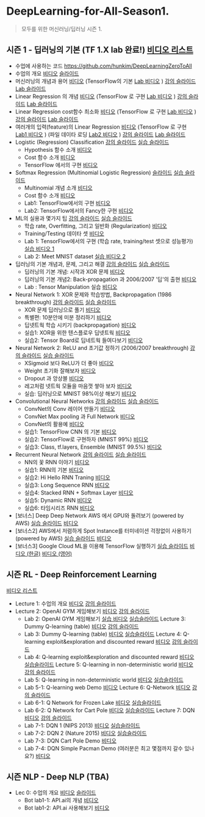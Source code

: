 # DeepLearning-for-All-Season1.
> 모두를 위한 머신러닝/딥러닝 시즌 1.

## 시즌 1 - 딥러닝의 기본 (TF 1.X lab 완료!) [비디오 리스트](https://www.youtube.com/watch?v=BS6O0zOGX4E&list=PLlMkM4tgfjnLSOjrEJN31gZATbcj_MpUm&index=2)
- 수업에 사용하는 코드 https://github.com/hunkim/DeepLearningZeroToAll
- 수업의 개요 [비디오](https://www.youtube.com/watch?v=BS6O0zOGX4E) [슬라이드](https://hunkim.github.io/ml/lec0.pdf)
- 머신러닝의 개념과 용어 [비디오](https://www.youtube.com/watch?v=qPMeuL2LIqY) (TensorFlow의 기본 [Lab 비디오](https://www.youtube.com/watch?v=-57Ne86Ia8w) ) [강의 슬라이드](https://hunkim.github.io/ml/lec1.pdf) [Lab 슬라이드](https://docs.google.com/presentation/d/137IlT2N3AYcclqxNuc8j9RDrIeHiYkSZ5JPg_vg9Jqk/edit#slide=id.g1d115b0ec5_0_215)
- Linear Regression 의 개념 [비디오](https://www.youtube.com/watch?v=Hax03rCn3UI) (TensorFlow 로 구현 [Lab 비디오](https://www.youtube.com/watch?v=mQGwjrStQgg) ) [강의 슬라이드](https://hunkim.github.io/ml/lec2.pdf) [Lab 슬라이드](https://docs.google.com/presentation/d/12raZrY3d244q6jGuC7EykeSPzjP1-FqofMiNlx5Q52o)
- Linear Regression cost함수 최소화 [비디오](https://www.youtube.com/watch?v=TxIVr-nk1so) (TensorFlow 로 구현 [Lab 비디오](https://www.youtube.com/watch?v=Y0EF9VqRuEA&feature=youtu.be) ) [강의 슬라이드](https://hunkim.github.io/ml/lec3.pdf) [Lab 슬라이드](https://docs.google.com/presentation/d/1Az_ulisKyBH7hVNrQmN_3HyrX1sAxUMqXQvvtaRGYl4)
- 여러개의 입력(feature)의 Linear Regression [비디오](https://www.youtube.com/watch?v=kPxpJY6fRkY&feature=youtu.be) (TensorFlow 로 구현 [Lab1 비디오](https://www.youtube.com/watch?v=fZUV3xjoZSM) ) (파일 데이타 로딩 [Lab2 비디오](https://www.youtube.com/watch?v=o2q4QNnoShY) ) [강의 슬라이드](https://docs.google.com/presentation/d/1bHVxjCVvRKjCgtf6OMmxe35nR65LnsERoWSefWscv2I/) [Lab 슬라이드](https://docs.google.com/presentation/d/1WF5yphSXyzYLG8wmVvOpRmgAlw4vewbK51ZwLAOFZXk)
- Logistic (Regression) Classification [강의 슬라이드](https://hunkim.github.io/ml/lec5.pdf)  [실습 슬라이드](https://docs.google.com/presentation/d/180ZISPNRVWYKyV61xoZepZ_KVUK6mujIXuwXE0eKZuM)
  - Hypothesis 함수 소개 [비디오](https://www.youtube.com/watch?v=PIjno6paszY&feature=youtu.be)
  - Cost 함수 소개 [비디오](https://www.youtube.com/watch?v=6vzchGYEJBc)
  - TensorFlow 에서의 구현 [비디오](https://www.youtube.com/watch?v=2FeWGgnyLSw&feature=youtu.be)
- Softmax Regression (Multinomial Logistic Regression) [슬라이드](https://hunkim.github.io/ml/lec6.pdf) [실습 슬라이드](https://docs.google.com/presentation/d/1FPcmOh_gmBw7uyOThFyKwdx7Ua2q8tX0kVFOSwI6kas)
  - Multinomial 개념 소개 [비디오](https://www.youtube.com/watch?v=MFAnsx1y9ZI)
  - Cost 함수 소개 [비디오](https://www.youtube.com/watch?v=jMU9G5WEtBc)
  - Lab1: TensorFlow에서의 구현 [비디오](https://www.youtube.com/watch?v=VRnubDzIy3A)
  - Lab2: TensorFlow에서의 Fancy한 구현 [비디오](https://www.youtube.com/watch?v=E-io76NlsqA)
- ML의 실용과 몇가지 팁 [강의 슬라이드](https://hunkim.github.io/ml/lec7.pdf) [실습 슬라이드](https://docs.google.com/presentation/d/1cVwqMpERToATs1JGYps0F3MLARP8OAlw6ZIe-lpPHYs)
  - 학습 rate, Overfitting, 그리고 일반화 (Regularization) [비디오](https://www.youtube.com/watch?v=1jPjVoDV_uo)
  - Training/Testing 데이타 셋 [비디오](https://www.youtube.com/watch?v=KVv1nMSlPzY)
  - Lab 1: TensorFlow에서의 구현 (학습 rate, training/test 셋으로 성능평가) [실습 비디오 1](https://www.youtube.com/watch?v=oSJfejG2C3w)
  - Lab 2: Meet MNIST dataset [실습 비디오 2](https://www.youtube.com/watch?v=KVv1nMSlPzY)
- 딥러닝의 기본 개념과, 문제, 그리고 해결 [강의 슬라이드](https://hunkim.github.io/ml/lec8.pdf) [실습 슬라이드](https://docs.google.com/presentation/d/1gQ7Xxrhylkr5Kk5pG15yvX3yOln_hk2-H6jrQeXqKmU)
  - 딥러닝의 기본 개념: 시작과 XOR 문제 [비디오](https://www.youtube.com/watch?v=n7DNueHGkqE&feature=youtu.be)
  - 딥러닝의 기본 개념2: Back-propagation 과 2006/2007 '딥'의 출현 [비디오](https://www.youtube.com/watch?v=AByVbUX1PUI)
  - Lab : Tensor Manipulation 실습 [비디오](https://www.youtube.com/watch?v=ZYX0FaqUeN4)
- Neural Network 1: XOR 문제와 학습방법, Backpropagation (1986 breakthrough) [강의 슬라이드](https://hunkim.github.io/ml/lec9.pdf) [실습 슬라이드](https://docs.google.com/presentation/u/1/d/1KHpjyziDm0Wle-OI-6TZhWM2Oj7YiypXuZOZ1SJW8ds/edit?usp=drive_web)
  - XOR 문제 딥러닝으로 풀기 [비디오](https://www.youtube.com/watch?v=GYecDQQwTdI)
  - 특별편: 10분안에 미분 정리하기 [비디오](https://www.youtube.com/watch?v=oZyvmtqLmLo)
  - 딥넷트웍 학습 시키기 (backpropagation) [비디오](https://www.youtube.com/watch?v=573EZkzfnZ0)
  - 실습1: XOR을 위한 텐스플로우 딥넷트웍 [비디오](https://www.youtube.com/watch?v=oFGHOsAYiz0&feature=youtu.be)
  - 실습2: Tensor Board로 딥네트웍 들여다보기 [비디오](https://www.youtube.com/watch?v=lmrWZPFYjHM&feature=youtu.be)
- Neural Network 2: ReLU and 초기값 정하기 (2006/2007 breakthrough) [강의 슬라이드](https://hunkim.github.io/ml/lec10.pdf) [실습 슬라이드](https://docs.google.com/presentation/d/1fuOqBNMLgUskKUzpEEDVPXrsByEGBpXW-zpHxyl-haY/edit)
  - XSigmoid 보다 ReLU가 더 좋아 [비디오](https://www.youtube.com/watch?v=cKtg_fpw88c&feature=youtu.be)
  - Weight 초기화 잘해보자 [비디오](https://www.youtube.com/watch?v=4rC0sWrp3Uw&feature=youtu.be)
  - Dropout 과 앙상블 [비디오](https://www.youtube.com/watch?v=wTxMsp22llc&feature=youtu.be)
  - 레고처럼 넷트웍 모듈을 마음껏 쌓아 보자 [비디오](https://www.youtube.com/watch?v=YHsbHjTBx9Q&feature=youtu.be)
  - 실습: 딥러닝으로 MNIST 98%이상 해보기 [비디오](https://www.youtube.com/watch?v=6CCXyfvubvY)
- Convolutional Neural Networks [강의 슬라이드](https://hunkim.github.io/ml/lec11.pdf) [실습 슬라이드](https://docs.google.com/presentation/u/1/d/1h90rpyWiVlwkuCtMgTLfAVKIiqJrFunnKR7dqPNtI6I/edit)
  - ConvNet의 Conv 레이어 만들기 [비디오](https://www.youtube.com/watch?v=Em63mknbtWo)
  - ConvNet Max pooling 과 Full Network [비디오](https://www.youtube.com/watch?v=2-75C-yZaoA&feature=youtu.be)
  - ConvNet의 활용예 [비디오](https://www.youtube.com/watch?v=KbNbWTnlYXs&feature=youtu.be)
  - 실습1: TensorFlow CNN 의 기본 [비디오](https://www.youtube.com/watch?v=E9Xh_fc9KnQ)
  - 실습2: TensorFlow로 구현하자 (MNIST 99%) [비디오](https://www.youtube.com/watch?v=pQ9Y9ZagZBk)
  - 실습3: Class, tf.layers, Ensemble (MNIST 99.5%) [비디오](https://www.youtube.com/watch?v=c62uTWdhhMw)
- Recurrent Neural Network [강의 슬라이드](https://hunkim.github.io/ml/lec12.pdf) [실습 슬라이드](https://docs.google.com/presentation/d/1UpZVnOvouIbXd0MAFBltSra5rRpsiJ-UyBUKGCrfYoo/edit)
  - NN의 꽃 RNN 이야기 [비디오](https://www.youtube.com/watch?v=-SHPG_KMUkQ&feature=youtu.be)
  - 실습1: RNN의 기본 [비디오](https://www.youtube.com/watch?v=B5GtZuUvujQ&feature=youtu.be)
  - 실습2: Hi Hello RNN Traning [비디오](https://www.youtube.com/watch?v=39_P23TqUnw)
  - 실습3: Long Sequence RNN [비디오](https://www.youtube.com/watch?v=2R6nfCNNz1U)
  - 실습4: Stacked RNN + Softmax Layer [비디오](https://www.youtube.com/watch?v=vwjt1ZE5-K4)
  - 실습5: Dynamic RNN [비디오](https://www.youtube.com/watch?v=aArdoSpdMEc)
  - 실습6: 타임시리즈 RNN [비디오](https://www.youtube.com/watch?v=odMGK7pwTqY&feature=youtu.be)
- [보너스] Deep Deep Network AWS 에서 GPU와 돌려보기 (powered by AWS) [실습 슬라이드](https://hunkim.github.io/ml/lab13.pdf) [비디오](https://www.youtube.com/watch?v=9VckXVoJEe0&feature=youtu.be)
- [보너스2] AWS에서 저렴하게 Spot Instance를 터미네이션 걱정없이 사용하기 (powered by AWS) [실습 슬라이드](https://hunkim.github.io/ml/lab14-aws_spot_instance.pdf) [비디오](https://www.youtube.com/watch?v=orIXr5xd6P0)
- [보너스3] Google Cloud ML을 이용해 TensorFlow 실행하기 [실습 슬라이드](https://github.com/hunkim/GoogleCloudMLExamples/blob/master/Google%20Cloud%20ML.pdf) [비디오 (한글)](https://www.youtube.com/watch?v=8Jkz2HexDAM) [비디오 (영어)](https://www.youtube.com/watch?v=EIRD3HAp-QQ)

## 시즌 RL - Deep Reinforcement Learning
[비디오 리스트](https://www.youtube.com/watch?v=dZ4vw6v3LcA&list=PLlMkM4tgfjnKsCWav-Z2F-MMFRx-2gMGG&index=2)
- Lecture 1: 수업의 개요 [비디오](https://www.youtube.com/watch?v=dZ4vw6v3LcA) [강의 슬라이드](https://hunkim.github.io/ml/RL/rl01.pdf)
- Lecture 2: OpenAI GYM 게임해보기 [비디오](https://www.youtube.com/watch?v=xgoO54qN4lY) [강의 슬라이드](https://hunkim.github.io/ml/RL/rl02.pdf)
  - Lab 2: OpenAI GYM 게임해보기 [실습 비디오](https://www.youtube.com/watch?v=xvDAURQVDhk&feature=youtu.be) [실습슬라이드](https://hunkim.github.io/ml/RL/rl-l02.pdf)
Lecture 3: Dummy Q-learning (table) [비디오](https://www.youtube.com/watch?v=Vd-gmo-qO5E) [강의 슬라이드](https://hunkim.github.io/ml/RL/rl03.pdf)
  - Lab 3: Dummy Q-learning (table) [비디오](https://www.youtube.com/watch?v=yOBKtGU6CG0) [실습슬라이드](https://hunkim.github.io/ml/RL/rl-l03.pdf)
Lecture 4: Q-learning exploit&exploration and discounted reward [비디오](https://www.youtube.com/watch?v=MQ-3QScrFSI) [강의 슬라이드](https://hunkim.github.io/ml/RL/rl04.pdf)
  - Lab 4: Q-learning exploit&exploration and discounted reward [비디오](https://www.youtube.com/watch?v=VYOq-He90bE) [실습슬라이드](https://hunkim.github.io/ml/RL/rl-l04.pdf)
Lecture 5: Q-learning in non-deterministic world [비디오](https://www.youtube.com/watch?v=6KSf-j4LL-c) [강의 슬라이드](https://hunkim.github.io/ml/RL/rl05.pdf)
  - Lab 5: Q-learning in non-deterministic world [비디오](https://www.youtube.com/watch?v=ZCumo_6qTsU) [실습슬라이드](https://hunkim.github.io/ml/RL/rl-l05.pdf)
  - Lab 5-1: Q-learning web Demo [비디오](https://www.youtube.com/watch?v=B-CZv9WD5eM)
Lecture 6: Q-Network [비디오](https://www.youtube.com/watch?v=w9GwqPx7LW8) [강의 슬라이드](https://hunkim.github.io/ml/RL/rl06.pdf)
  - Lab 6-1: Q Network for Frozen Lake [비디오](https://www.youtube.com/watch?v=Fcmgl8ow2Uc) [실습슬라이드](https://hunkim.github.io/ml/RL/rl06-l1.pdf)
  - Lab 6-2: Q Network for Cart Pole [비디오](https://www.youtube.com/watch?v=MF_Wllw9VKk) [실습슬라이드](https://hunkim.github.io/ml/RL/rl06-l2.pdf)
Lecture 7: DQN [비디오](https://www.youtube.com/watch?v=S1Y9eys2bdg&feature=youtu.be) [강의 슬라이드](https://hunkim.github.io/ml/RL/rl07.pdf)
  - Lab 7-1: DQN 1 (NIPS 2013) [비디오](https://www.youtube.com/watch?v=Fbf9YUyDFww&feature=youtu.be) [실습슬라이드](https://hunkim.github.io/ml/RL/rl07-l1.pdf)
  - Lab 7-2: DQN 2 (Nature 2015) [비디오](https://www.youtube.com/watch?v=ByB49iDMiZE&feature=youtu.be) [실습슬라이드](https://hunkim.github.io/ml/RL/rl07-l2.pdf)
  - Lab 7-3: DQN Cart Pole Demo [비디오](https://www.youtube.com/watch?v=TdA0APWRCx0&list=PLlMkM4tgfjnKsCWav-Z2F-MMFRx-2gMGG&index=15)
  - Lab 7-4: DQN Simple Pacman Demo (여러분은 최고 몇점까지 갈수 있나요?) [비디오](https://www.youtube.com/watch?v=SJQEWgkvBvo)

## 시즌 NLP - Deep NLP (TBA)
- Lec 0: 수업의 개요 [비디오](https://www.youtube.com/watch?v=O9THzrcCLoA) [슬라이드](https://hunkim.github.io/ml/s2-lec00.pdf)
  - Bot lab1-1: API.ai의 개념 [비디오](https://www.youtube.com/watch?v=jF70X0tUzV8)
  - Bot lab1-2: API.ai 사용해보기 [비디오](https://www.youtube.com/watch?v=jBnzfLGcn5o)
